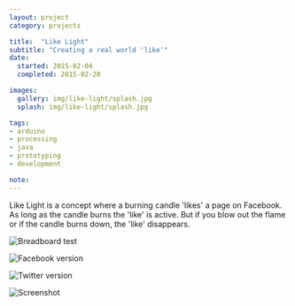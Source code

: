 ```yaml
---
layout: project
category: projects

title:  "Like Light"
subtitle: "Creating a real world 'like'"
date:
  started: 2015-02-04
  completed: 2015-02-20

images:
  gallery: img/like-light/splash.jpg
  splash: img/like-light/splash.jpg

tags:
- arduino
- processing
- java
- prototyping
- development

note:
---
```


Like Light is a concept where a burning candle 'likes' a page on Facebook. As long as the candle burns the 'like' is active. But if you blow out the flame or if the candle burns down, the 'like' disappears.
<!--more-->

![Breadboard test](../../../../img/like-light/breadboard.jpg "Breadboard test")

![Facebook version](../../../../img/like-light/candle-fb.jpg "Facebook version of candle")

![Twitter version](../../../../img/like-light/candle-tw.jpg "Twitter version of candle")

![Screenshot](../../../../img/like-light/screenshot.jpg "Screenshot of Twitter candle in action")
